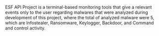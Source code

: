 ESF API Project is a terminal-based monitoring tools that give a relevant events only to the user regarding malwares that were analyzed during
development of this project, where the total of analyzed malware were 5, which are Infostealer, Ransomware, Keylogger, Backdoor, and Command
and control activity.

